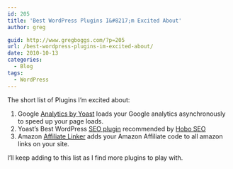 ```yaml
---
id: 205
title: 'Best WordPress Plugins I&#8217;m Excited About'
author: greg

guid: http://www.gregboggs.com/?p=205
url: /best-wordpress-plugins-im-excited-about/
date: 2010-10-13
categories:
  - Blog
tags:
  - WordPress
---
```

The short list of Plugins I&#8217;m excited about:

  1. Google [Analytics by Yoast][1] loads your Google analytics asynchronously to speed up your page loads.
  2. Yoast&#8217;s Best WordPress [SEO plugin][2] recommended by [Hobo SEO][3]
  3. Amazon [Affiliate Linker][4] adds your Amazon Affiliate code to all amazon links on your site.

I&#8217;ll keep adding to this list as I find more plugins to play with.

 [1]: http://yoast.com/wordpress/google-analytics/
 [2]: http://yoast.com/wordpress/seo/
 [3]: http://www.hobo-web.co.uk/seo-blog/index.php/the-best-wordpress-seo-plugin/
 [4]: http://http://yoast.com/wordpress/amazon-auto-link/